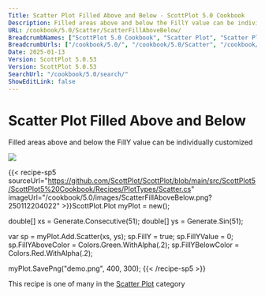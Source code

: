 ```yaml
---
Title: Scatter Plot Filled Above and Below - ScottPlot 5.0 Cookbook
Description: Filled areas above and below the FillY value can be individually customized
URL: /cookbook/5.0/Scatter/ScatterFillAboveBelow/
BreadcrumbNames: ["ScottPlot 5.0 Cookbook", "Scatter Plot", "Scatter Plot Filled Above and Below"]
BreadcrumbUrls: ["/cookbook/5.0/", "/cookbook/5.0/Scatter", "/cookbook/5.0/Scatter/ScatterFillAboveBelow"]
Date: 2025-01-13
Version: ScottPlot 5.0.53
Version: ScottPlot 5.0.53
SearchUrl: "/cookbook/5.0/search/"
ShowEditLink: false
---
```



<div class='d-flex align-items-center mt-5'>
<h1 class='me-2 text-dark my-0 border-0'>Scatter Plot Filled Above and Below</h1>
</div>

Filled areas above and below the FillY value can be individually customized

[![](/cookbook/5.0/images/ScatterFillAboveBelow.png?250112204022)](/cookbook/5.0/images/ScatterFillAboveBelow.png?250112204022)

{{< recipe-sp5 sourceUrl="https://github.com/ScottPlot/ScottPlot/blob/main/src/ScottPlot5/ScottPlot5%20Cookbook/Recipes/PlotTypes/Scatter.cs" imageUrl="/cookbook/5.0/images/ScatterFillAboveBelow.png?250112204022" >}}ScottPlot.Plot myPlot = new();

double[] xs = Generate.Consecutive(51);
double[] ys = Generate.Sin(51);

var sp = myPlot.Add.Scatter(xs, ys);
sp.FillY = true;
sp.FillYValue = 0;
sp.FillYAboveColor = Colors.Green.WithAlpha(.2);
sp.FillYBelowColor = Colors.Red.WithAlpha(.2);

myPlot.SavePng("demo.png", 400, 300);
{{< /recipe-sp5 >}}

<div class='my-5 text-center'>This recipe is one of many in the <a href='/cookbook/5.0/Scatter'>Scatter Plot</a> category</div>


